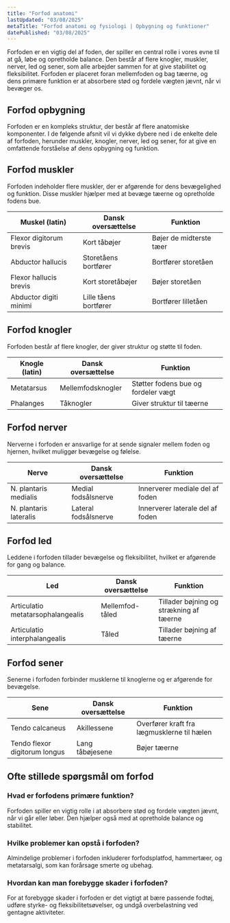 ```yaml
---
title: "Forfod anatomi"
lastUpdated: "03/08/2025"
metaTitle: "Forfod anatomi og fysiologi | Opbygning og funktioner"
datePublished: "03/08/2025"
---
```


Forfoden er en vigtig del af foden, der spiller en central rolle i vores evne til at gå, løbe og opretholde balance. Den består af flere knogler, muskler, nerver, led og sener, som alle arbejder sammen for at give stabilitet og fleksibilitet. Forfoden er placeret foran mellemfoden og bag tæerne, og dens primære funktion er at absorbere stød og fordele vægten jævnt, når vi bevæger os.

## Forfod opbygning

Forfoden er en kompleks struktur, der består af flere anatomiske komponenter. I de følgende afsnit vil vi dykke dybere ned i de enkelte dele af forfoden, herunder muskler, knogler, nerver, led og sener, for at give en omfattende forståelse af dens opbygning og funktion.

## Forfod muskler

Forfoden indeholder flere muskler, der er afgørende for dens bevægelighed og funktion. Disse muskler hjælper med at bevæge tæerne og opretholde fodens bue.

| Muskel (latin) | Dansk oversættelse | Funktion |
|----------------|--------------------|----------|
| Flexor digitorum brevis | Kort tåbøjer | Bøjer de midterste tæer |
| Abductor hallucis | Storetåens bortfører | Bortfører storetåen |
| Flexor hallucis brevis | Kort storetåbøjer | Bøjer storetåen |
| Abductor digiti minimi | Lille tåens bortfører | Bortfører lilletåen |

## Forfod knogler

Forfoden består af flere knogler, der giver struktur og støtte til foden.

| Knogle (latin) | Dansk oversættelse | Funktion |
|----------------|--------------------|----------|
| Metatarsus | Mellemfodsknogler | Støtter fodens bue og fordeler vægt |
| Phalanges | Tåknogler | Giver struktur til tæerne |

## Forfod nerver

Nerverne i forfoden er ansvarlige for at sende signaler mellem foden og hjernen, hvilket muliggør bevægelse og følelse.

| Nerve | Dansk oversættelse | Funktion |
|-------|--------------------|----------|
| N. plantaris medialis | Medial fodsålsnerve | Innerverer mediale del af foden |
| N. plantaris lateralis | Lateral fodsålsnerve | Innerverer laterale del af foden |

## Forfod led

Leddene i forfoden tillader bevægelse og fleksibilitet, hvilket er afgørende for gang og balance.

| Led | Dansk oversættelse | Funktion |
|-----|--------------------|----------|
| Articulatio metatarsophalangealis | Mellemfod-tåled | Tillader bøjning og strækning af tæerne |
| Articulatio interphalangealis | Tåled | Tillader bøjning af tæerne |

## Forfod sener

Senerne i forfoden forbinder musklerne til knoglerne og er afgørende for bevægelse.

| Sene | Dansk oversættelse | Funktion |
|------|--------------------|----------|
| Tendo calcaneus | Akillessene | Overfører kraft fra lægmusklerne til hælen |
| Tendo flexor digitorum longus | Lang tåbøjesene | Bøjer tæerne |

## Ofte stillede spørgsmål om forfod

### Hvad er forfodens primære funktion?

Forfoden spiller en vigtig rolle i at absorbere stød og fordele vægten jævnt, når vi går eller løber. Den hjælper også med at opretholde balance og stabilitet.

### Hvilke problemer kan opstå i forfoden?

Almindelige problemer i forfoden inkluderer forfodsplatfod, hammertæer, og metatarsalgi, som kan forårsage smerte og ubehag.

### Hvordan kan man forebygge skader i forfoden?

For at forebygge skader i forfoden er det vigtigt at bære passende fodtøj, udføre styrke- og fleksibilitetsøvelser, og undgå overbelastning ved gentagne aktiviteter.